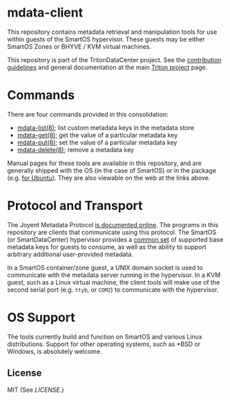 # mdata-client

This repository contains metadata retrieval and manipulation tools for use
within guests of the SmartOS hypervisor.  These guests may be either
SmartOS Zones or BHYVE / KVM virtual machines.

This repository is part of the TritonDataCenter project.  See the
[contribution guidelines](https://github.com/TritonDataCenter/triton/blob/master/CONTRIBUTING.md)
and general documentation at the main
[Triton project](https://github.com/TritonDataCenter/triton) page.

# Commands

There are four commands provided in this consolidation:

* [mdata-list(8)][mdata_list]; list custom metadata keys in the metadata store
* [mdata-get(8)][mdata_get]; get the value of a particular metadata key
* [mdata-put(8)][mdata_put]; set the value of a particular metadata key
* [mdata-delete(8)][mdata_delete]; remove a metadata key

Manual pages for these tools are available in this repository, and are
generally shipped with the OS (in the case of SmartOS) or in the package (e.g.
[for Ubuntu][launchpad_pkg]).  They are also viewable on the web at the links
above.

# Protocol and Transport

The Joyent Metadata Protocol [is documented online][protocol].  The programs in
this repository are clients that communicate using this protocol.  The SmartOS
(or SmartDataCenter) hypervisor provides a [common set][datadict] of supported
base metadata keys for guests to consume, as well as the ability to support
arbitrary additional user-provided metadata.

In a SmartOS container/zone guest, a UNIX domain socket is used to communicate
with the metadata server running in the hypervisor.  In a KVM guest, such as a
Linux virtual machine, the client tools will make use of the second serial port
(e.g.  `ttyb`, or `COM2`) to communicate with the hypervisor.

# OS Support

The tools currently build and function on SmartOS and various Linux
distributions.  Support for other operating systems, such as \*BSD or Windows,
is absolutely welcome.

## License

MIT (See _LICENSE_.)

[mdata_docs]: https://eng.tritondatacenter.com/mdata/
[protocol]: https://eng.tritondatacenter.com/mdata/protocol.html
[datadict]: https://eng.tritondatacenter.com/mdata/datadict.html
[mdata_get]: https://smartos.org/man/8/mdata-get
[mdata_delete]: https://smartos.org/man/8/mdata-delete
[mdata_put]: https://smartos.org/man/8/mdata-put
[mdata_list]: https://smartos.org/man/8/mdata-list
[launchpad_pkg]: https://launchpad.net/ubuntu/+source/joyent-mdata-client
